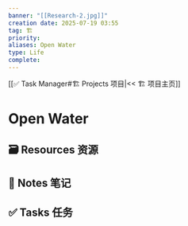 ```yaml
---
banner: "[[Research-2.jpg]]"
creation date: 2025-07-19 03:55
tag: 🏗️
priority: 
aliases: Open Water
type: Life
complete:
---
```

[[✅ Task Manager#🏗️ Projects 项目|<< 🏗️ 项目主页]]
# Open Water

## 🗃️ Resources 资源


## 📒 Notes 笔记


## ✅  Tasks 任务




